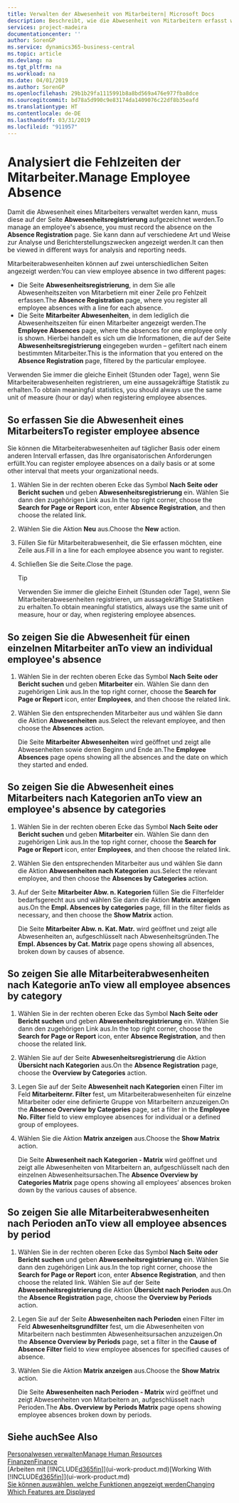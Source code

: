 ```yaml
---
title: Verwalten der Abwesenheit von Mitarbeitern| Microsoft Docs
description: Beschreibt, wie die Abwesenheit von Mitarbeitern erfasst wird und Abwesenheitsstatistiken analysiert werden.
services: project-madeira
documentationcenter: ''
author: SorenGP
ms.service: dynamics365-business-central
ms.topic: article
ms.devlang: na
ms.tgt_pltfrm: na
ms.workload: na
ms.date: 04/01/2019
ms.author: SorenGP
ms.openlocfilehash: 29b1b29fa1115991b8a8bd569a476e977fba8dce
ms.sourcegitcommit: bd78a5d990c9e83174da1409076c22df8b35eafd
ms.translationtype: HT
ms.contentlocale: de-DE
ms.lasthandoff: 03/31/2019
ms.locfileid: "911957"
---
```

# <a name="manage-employee-absence"></a><span data-ttu-id="46960-103">Analysiert die Fehlzeiten der Mitarbeiter.</span><span class="sxs-lookup"><span data-stu-id="46960-103">Manage Employee Absence</span></span>
<span data-ttu-id="46960-104">Damit die Abwesenheit eines Mitarbeiters verwaltet werden kann, muss diese auf der Seite **Abwesenheitsregistrierung** aufgezeichnet werden.</span><span class="sxs-lookup"><span data-stu-id="46960-104">To manage an employee's absence, you must record the absence on the **Absence Registration** page.</span></span> <span data-ttu-id="46960-105">Sie kann dann auf verschiedene Art und Weise zur Analyse und Berichterstellungszwecken angezeigt werden.</span><span class="sxs-lookup"><span data-stu-id="46960-105">It can then be viewed in different ways for analysis and reporting needs.</span></span>

<span data-ttu-id="46960-106">Mitarbeiterabwesenheiten können auf zwei unterschiedlichen Seiten angezeigt werden:</span><span class="sxs-lookup"><span data-stu-id="46960-106">You can view employee absence in two different pages:</span></span>

* <span data-ttu-id="46960-107">Die Seite **Abwesenheitsregistrierung**, in dem Sie alle Abwesenheitszeiten von Mitarbetiern mit einer Zeile pro Fehlzeit erfassen.</span><span class="sxs-lookup"><span data-stu-id="46960-107">The **Absence Registration** page, where you register all employee absences with a line for each absence.</span></span>
* <span data-ttu-id="46960-108">Die Seite **Mitarbeiter Abwesenheiten**, in dem lediglich die Abwesenheitszeiten für einen Mitarbeiter angezeigt werden.</span><span class="sxs-lookup"><span data-stu-id="46960-108">The **Employee Absences** page, where the absences for one employee only is shown.</span></span> <span data-ttu-id="46960-109">Hierbei handelt es sich um die Informationen, die auf der Seite **Abwesenheitsregistrierung** eingegeben wurden – gefiltert nach einem bestimmten Mitarbeiter.</span><span class="sxs-lookup"><span data-stu-id="46960-109">This is the information that you entered on the **Absence Registration** page, filtered by the particular employee.</span></span>

<span data-ttu-id="46960-110">Verwenden Sie immer die gleiche Einheit (Stunden oder Tage), wenn Sie Mitarbeiterabwesenheiten registrieren, um eine aussagekräftige Statistik zu erhalten.</span><span class="sxs-lookup"><span data-stu-id="46960-110">To obtain meaningful statistics, you should always use the same unit of measure (hour or day) when registering employee absences.</span></span>

## <a name="to-register-employee-absence"></a><span data-ttu-id="46960-111">So erfassen Sie die Abwesenheit eines Mitarbeiters</span><span class="sxs-lookup"><span data-stu-id="46960-111">To register employee absence</span></span>
<span data-ttu-id="46960-112">Sie können die Mitarbeiterabwesenheiten auf täglicher Basis oder einem anderen Intervall erfassen, das Ihre organisatorischen Anforderungen erfüllt.</span><span class="sxs-lookup"><span data-stu-id="46960-112">You can register employee absences on a daily basis or at some other interval that meets your organizational needs.</span></span>

1. <span data-ttu-id="46960-113">Wählen Sie in der rechten oberen Ecke das Symbol **Nach Seite oder Bericht suchen** und geben **Abwesenheitsregistrierung** ein. Wählen Sie dann den zugehörigen Link aus.</span><span class="sxs-lookup"><span data-stu-id="46960-113">In the top right corner, choose the **Search for Page or Report** icon, enter **Absence Registration**, and then choose the related link.</span></span>
2. <span data-ttu-id="46960-114">Wählen Sie die Aktion **Neu** aus.</span><span class="sxs-lookup"><span data-stu-id="46960-114">Choose the **New** action.</span></span>
3. <span data-ttu-id="46960-115">Füllen Sie für Mitarbeiterabwesenheit, die Sie erfassen möchten, eine Zeile aus.</span><span class="sxs-lookup"><span data-stu-id="46960-115">Fill in a line for each employee absence you want to register.</span></span>
4. <span data-ttu-id="46960-116">Schließen Sie die Seite.</span><span class="sxs-lookup"><span data-stu-id="46960-116">Close the page.</span></span>

    > [!Tip]
    > <span data-ttu-id="46960-117">Verwenden Sie immer die gleiche Einheit (Stunden oder Tage), wenn Sie Mitarbeiterabwesenheiten registrieren, um aussagekräftige Statistiken zu erhalten.</span><span class="sxs-lookup"><span data-stu-id="46960-117">To obtain meaningful statistics, always use the same unit of measure, hour or day, when registering employee absences.</span></span>

## <a name="to-view-an-individual-employees-absence"></a><span data-ttu-id="46960-118">So zeigen Sie die Abwesenheit für einen einzelnen Mitarbeiter an</span><span class="sxs-lookup"><span data-stu-id="46960-118">To view an individual employee's absence</span></span>
1. <span data-ttu-id="46960-119">Wählen Sie in der rechten oberen Ecke das Symbol **Nach Seite oder Bericht suchen** und geben **Mitarbeiter** ein. Wählen Sie dann den zugehörigen Link aus.</span><span class="sxs-lookup"><span data-stu-id="46960-119">In the top right corner, choose the **Search for Page or Report** icon, enter **Employees**, and then choose the related link.</span></span>
2. <span data-ttu-id="46960-120">Wählen Sie den entsprechenden Mitarbeiter aus und wählen Sie dann die Aktion **Abwesenheiten** aus.</span><span class="sxs-lookup"><span data-stu-id="46960-120">Select the relevant employee, and then choose the **Absences** action.</span></span>

    <span data-ttu-id="46960-121">Die Seite **Mitarbeiter Abwesenheiten** wird geöffnet und zeigt alle Abwesenheiten sowie deren Beginn und Ende an.</span><span class="sxs-lookup"><span data-stu-id="46960-121">The **Employee Absences** page opens showing all the absences and the date on which they started and ended.</span></span>

## <a name="to-view-an-employees-absence-by-categories"></a><span data-ttu-id="46960-122">So zeigen Sie die Abwesenheit eines Mitarbeiters nach Kategorien an</span><span class="sxs-lookup"><span data-stu-id="46960-122">To view an employee's absence by categories</span></span>
1. <span data-ttu-id="46960-123">Wählen Sie in der rechten oberen Ecke das Symbol **Nach Seite oder Bericht suchen** und geben **Mitarbeiter** ein. Wählen Sie dann den zugehörigen Link aus.</span><span class="sxs-lookup"><span data-stu-id="46960-123">In the top right corner, choose the **Search for Page or Report** icon, enter **Employees**, and then choose the related link.</span></span>
2. <span data-ttu-id="46960-124">Wählen Sie den entsprechenden Mitarbeiter aus und wählen Sie dann die Aktion **Abwesenheiten nach Kategorien** aus.</span><span class="sxs-lookup"><span data-stu-id="46960-124">Select the relevant employee, and then choose the **Absences by Categories** action.</span></span>
3. <span data-ttu-id="46960-125">Auf der Seite **Mitarbeiter Abw. n. Kategorien** füllen Sie die Filterfelder bedarfsgerecht aus und wählen Sie dann die Aktion **Matrix anzeigen** aus.</span><span class="sxs-lookup"><span data-stu-id="46960-125">On the **Empl. Absences by categories** page, fill in the filter fields as necessary, and then choose the **Show Matrix** action.</span></span>

    <span data-ttu-id="46960-126">Die Seite **Mitarbeiter Abw. n. Kat. Matr.** wird geöffnet und zeigt alle Abwesenheiten an, aufgeschlüsselt nach Abwesenheitsgründen.</span><span class="sxs-lookup"><span data-stu-id="46960-126">The **Empl. Absences by Cat. Matrix** page opens showing all absences, broken down by causes of absence.</span></span>

## <a name="to-view-all-employee-absences-by-category"></a><span data-ttu-id="46960-127">So zeigen Sie alle Mitarbeiterabwesenheiten nach Kategorie an</span><span class="sxs-lookup"><span data-stu-id="46960-127">To view all employee absences by category</span></span>
1. <span data-ttu-id="46960-128">Wählen Sie in der rechten oberen Ecke das Symbol **Nach Seite oder Bericht suchen** und geben **Abwesenheitsregistrierung** ein. Wählen Sie dann den zugehörigen Link aus.</span><span class="sxs-lookup"><span data-stu-id="46960-128">In the top right corner, choose the **Search for Page or Report** icon, enter **Absence Registration**, and then choose the related link.</span></span>
2. <span data-ttu-id="46960-129">Wählen Sie auf der Seite **Abwesenheitsregistrierung** die Aktion **Übersicht nach Kategorien** aus.</span><span class="sxs-lookup"><span data-stu-id="46960-129">On the **Absence Registration** page, choose the **Overview by Categories** action.</span></span>
3. <span data-ttu-id="46960-130">Legen Sie auf der Seite **Abwesenheit nach Kategorien** einen Filter im Feld **Mitarbeiternr. Filter** fest, um Mitarbeiterabwesenheiten für einzelne Mitarbeiter oder eine definierte Gruppe von Mitarbeitern anzuzeigen.</span><span class="sxs-lookup"><span data-stu-id="46960-130">On the **Absence Overview by Categories** page, set a filter in the **Employee No. Filter** field to view employee absences for individual or a defined group of employees.</span></span>
4. <span data-ttu-id="46960-131">Wählen Sie die Aktion **Matrix anzeigen** aus.</span><span class="sxs-lookup"><span data-stu-id="46960-131">Choose the **Show Matrix** action.</span></span>

    <span data-ttu-id="46960-132">Die Seite **Abwesenheit nach Kategorien - Matrix** wird geöffnet und zeigt alle Abwesenheiten von Mitarbeitern an, aufgeschlüsselt nach den einzelnen Abwesenheitsursachen.</span><span class="sxs-lookup"><span data-stu-id="46960-132">The **Absence Overview by Categories Matrix** page opens showing all employees’ absences broken down by the various causes of absence.</span></span>

## <a name="to-view-all-employee-absences-by-period"></a><span data-ttu-id="46960-133">So zeigen Sie alle Mitarbeiterabwesenheiten nach Perioden an</span><span class="sxs-lookup"><span data-stu-id="46960-133">To view all employee absences by period</span></span>
1. <span data-ttu-id="46960-134">Wählen Sie in der rechten oberen Ecke das Symbol **Nach Seite oder Bericht suchen** und geben **Abwesenheitsregistrierung** ein. Wählen Sie dann den zugehörigen Link aus.</span><span class="sxs-lookup"><span data-stu-id="46960-134">In the top right corner, choose the **Search for Page or Report** icon, enter **Absence Registration**, and then choose the related link.</span></span>
   <span data-ttu-id="46960-135">Wählen Sie auf der Seite **Abwesenheitsregistrierung** die Aktion **Übersicht nach Perioden** aus.</span><span class="sxs-lookup"><span data-stu-id="46960-135">On the **Absence Registration** page, choose the **Overview by Periods** action.</span></span>
2. <span data-ttu-id="46960-136">Legen Sie auf der Seite **Abwesenheiten nach Perioden** einen Filter im Feld **Abwesenheitsgrundfilter** fest, um die Abwesenheiten von Mitarbeitern nach bestimmten Abwesenheitsursachen anzuzeigen.</span><span class="sxs-lookup"><span data-stu-id="46960-136">On the **Absence Overview by Periods** page, set a filter in the **Cause of Absence Filter** field to view employee absences for specified causes of absence.</span></span>
3. <span data-ttu-id="46960-137">Wählen Sie die Aktion **Matrix anzeigen** aus.</span><span class="sxs-lookup"><span data-stu-id="46960-137">Choose the **Show Matrix** action.</span></span>

    <span data-ttu-id="46960-138">Die Seite **Abwesenheiten nach Perioden - Matrix** wird geöffnet und zeigt Abwesenheiten von Mitarbeitern an, aufgeschlüsselt nach Perioden.</span><span class="sxs-lookup"><span data-stu-id="46960-138">The **Abs. Overview by Periods Matrix** page opens showing employee absences broken down by periods.</span></span>

## <a name="see-also"></a><span data-ttu-id="46960-139">Siehe auch</span><span class="sxs-lookup"><span data-stu-id="46960-139">See Also</span></span>
[<span data-ttu-id="46960-140">Personalwesen verwalten</span><span class="sxs-lookup"><span data-stu-id="46960-140">Manage Human Resources</span></span>](hr-manage-human-resources.md)  
[<span data-ttu-id="46960-141">Finanzen</span><span class="sxs-lookup"><span data-stu-id="46960-141">Finance</span></span>](finance.md)  
<span data-ttu-id="46960-142">[Arbeiten mit [!INCLUDE[d365fin](includes/d365fin_md.md)]](ui-work-product.md)</span><span class="sxs-lookup"><span data-stu-id="46960-142">[Working With [!INCLUDE[d365fin](includes/d365fin_md.md)]](ui-work-product.md)</span></span>  
[<span data-ttu-id="46960-143">Sie können auswählen, welche Funktionen angezeigt werden</span><span class="sxs-lookup"><span data-stu-id="46960-143">Changing Which Features are Displayed</span></span>](ui-experiences.md)
